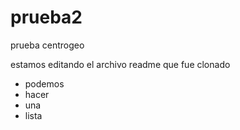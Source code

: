 prueba2
=======

prueba centrogeo


estamos editando el archivo readme que fue clonado

* podemos
* hacer
* una
* lista
